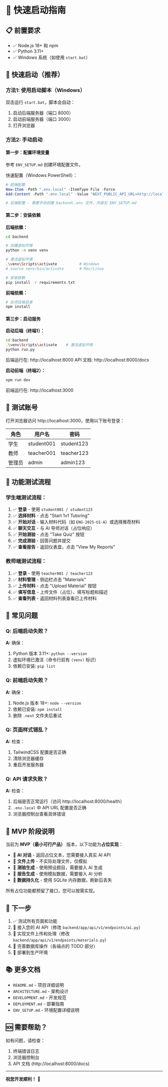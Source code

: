 # 🚀 快速启动指南

## 📋 前置要求

- ✅ Node.js 18+ 和 npm
- ✅ Python 3.11+
- ✅ Windows 系统（如使用 `start.bat`）

## 🎯 快速启动（推荐）

### 方法1: 使用启动脚本（Windows）

双击运行 `start.bat`，脚本会自动：
1. 启动后端服务器（端口 8000）
2. 启动前端服务器（端口 3000）
3. 打开浏览器

### 方法2: 手动启动

#### 第一步：配置环境变量

参考 `ENV_SETUP.md` 创建环境配置文件。

快速配置（Windows PowerShell）：
```powershell
# 前端配置
New-Item -Path ".env.local" -ItemType File -Force
Add-Content -Path ".env.local" -Value "NEXT_PUBLIC_API_URL=http://localhost:8000"

# 后端配置 - 需要手动创建 backend\.env 文件，内容见 ENV_SETUP.md
```

#### 第二步：安装依赖

**后端依赖：**
```bash
cd backend

# 创建虚拟环境
python -m venv venv

# 激活虚拟环境
.\venv\Scripts\activate          # Windows
# source venv/bin/activate       # Mac/Linux

# 安装依赖
pip install -r requirements.txt
```

**前端依赖：**
```bash
# 在项目根目录
npm install
```

#### 第三步：启动服务

**启动后端（终端1）：**
```bash
cd backend
.\venv\Scripts\activate    # 激活虚拟环境
python run.py
```
后端运行在: http://localhost:8000
API 文档: http://localhost:8000/docs

**启动前端（终端2）：**
```bash
npm run dev
```
前端运行在: http://localhost:3000

## 🔑 测试账号

打开浏览器访问 http://localhost:3000，使用以下账号登录：

| 角色 | 用户名 | 密码 |
|------|--------|------|
| 学生 | student001 | student123 |
| 教师 | teacher001 | teacher123 |
| 管理员 | admin | admin123 |

## 🎨 功能测试流程

### 学生端测试流程：
1. ✅ **登录** - 使用 `student001 / student123`
2. ✅ **选择材料** - 点击 "Start 1v1 Tutoring"
3. ✅ **开始对话** - 输入材料代码（如 `ENG-2025-U1-A`）或选择推荐材料
4. ✅ **聊天交互** - 与 AI 导师对话（占位响应）
5. ✅ **开始测验** - 点击 "Take Quiz" 按钮
6. ✅ **完成测验** - 回答问题并提交
7. ✅ **查看报告** - 返回仪表盘，点击 "View My Reports"

### 教师端测试流程：
1. ✅ **登录** - 使用 `teacher001 / teacher123`
2. ✅ **材料管理** - 侧边栏点击 "Materials"
3. ✅ **上传材料** - 点击 "Upload Material" 按钮
4. ✅ **填写信息** - 上传文件（占位）、填写标题和描述
5. ✅ **查看列表** - 返回材料列表查看已上传材料

## 🔧 常见问题

### Q: 后端启动失败？
**A:** 确保：
1. Python 版本 3.11+: `python --version`
2. 虚拟环境已激活（命令行前有 `(venv)` 标识）
3. 依赖已安装: `pip list`

### Q: 前端启动失败？
**A:** 确保：
1. Node.js 版本 18+: `node --version`
2. 依赖已安装: `npm install`
3. 删除 `.next` 文件夹后重试

### Q: 页面样式错乱？
**A:** 检查：
1. TailwindCSS 配置是否正确
2. 清除浏览器缓存
3. 重启开发服务器

### Q: API 请求失败？
**A:** 检查：
1. 后端是否正常运行（访问 http://localhost:8000/health）
2. `.env.local` 中 API URL 配置是否正确
3. 浏览器控制台查看具体错误

## 📝 MVP 阶段说明

当前为 **MVP（最小可行产品）** 版本，以下功能为**占位实现**：

- 🔲 **AI 对话** - 返回占位文本，您需要接入真实 AI API
- 🔲 **文件上传** - 不实际处理文件，仅模拟
- 🔲 **测验生成** - 使用预设题目，需要接入 AI 生成
- 🔲 **报告生成** - 使用模拟数据，需要接入 AI 分析
- 🔲 **数据持久化** - 使用 SQLite 内存数据，刷新后丢失

所有占位功能都预留了接口，您可以按需实现。

## 🎯 下一步

1. ✅ 测试所有页面和功能
2. 🔲 接入您的 AI API（修改 `backend/app/api/v1/endpoints/ai.py`）
3. 🔲 实现文件上传和处理（修改 `backend/app/api/v1/endpoints/materials.py`）
4. 🔲 完善数据库操作（各端点的 TODO 部分）
5. 🔲 部署到生产环境

## 📚 更多文档

- `README.md` - 项目详细说明
- `ARCHITECTURE.md` - 架构设计
- `DEVELOPMENT.md` - 开发规范
- `DEPLOYMENT.md` - 部署指南
- `ENV_SETUP.md` - 环境配置详细说明

## 🆘 需要帮助？

如有问题，请检查：
1. 终端错误日志
2. 浏览器控制台
3. API 文档 (http://localhost:8000/docs)

---

**祝您开发顺利！** 🎉

